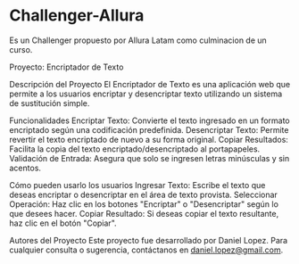 # Challenger-Allura
Es un Challenger propuesto por Allura Latam como culminacion de un curso.

Proyecto: Encriptador de Texto

Descripción del Proyecto
El Encriptador de Texto es una aplicación web que permite a los usuarios encriptar y desencriptar texto utilizando un sistema de sustitución simple.

Funcionalidades
Encriptar Texto: Convierte el texto ingresado en un formato encriptado según una codificación predefinida.
Desencriptar Texto: Permite revertir el texto encriptado de nuevo a su forma original.
Copiar Resultados: Facilita la copia del texto encriptado/desencriptado al portapapeles.
Validación de Entrada: Asegura que solo se ingresen letras minúsculas y sin acentos.

Cómo pueden usarlo los usuarios
Ingresar Texto: Escribe el texto que deseas encriptar o desencriptar en el área de texto provista.
Seleccionar Operación: Haz clic en los botones "Encriptar" o "Desencriptar" según lo que desees hacer.
Copiar Resultado: Si deseas copiar el texto resultante, haz clic en el botón "Copiar".



Autores del Proyecto
Este  proyecto fue desarrollado por Daniel Lopez. Para cualquier consulta o sugerencia, contáctanos en daniel.lopez@gmail.com.

